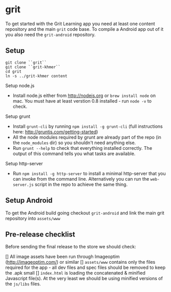 # grit

To get started with the Grit Learning app you need at least one content repository and the main ``grit`` code base. To compile a Android app out of it you also need the ``grit-android`` repository.

## Setup

```
git clone ``grit``
git clone ``grit-khmer``
cd grit
ln -s ../grit-khmer content
```

Setup node.js

* Install node.js either from http://nodejs.org or `brew install node` on mac. You must have at least verstion 0.8 installed - run `node -v` to check.

Setup grunt

* Install `grunt-cli` by running `npm install -g grunt-cli` (full instructions here: http://gruntjs.com/getting-started) 
* All the node modules required by grunt are already part of the repo (in the `node_modules` dir) so you shouldn't need anything else.
* Run `grunt --help` to check that everything installed correctly. The output of this command tells you what tasks are available.

Setup http-server

* Run `npm install -g http-server` to install a minimal http-server that you can invoke from the command line. Alternatively you can run the `web-server.js` script in the repo to achieve the same thing.

## Setup Android

To get the Android build going checkout ``grit-android`` and link the
main grit repository into ``assets/www``


## Pre-release checklist

Before sending the final release to the store we should check:

[] All image assets have been run through Imageoptim (http://imageoptim.com/) or similar
[] `assets/www` contains only the files required for the app - all dev files and spec files should be removed to keep the .apk small
[] `index.html` is loading the concatenated & minified Javascript file(s). At the very least we should be using minified versions of the `js/libs` files.
